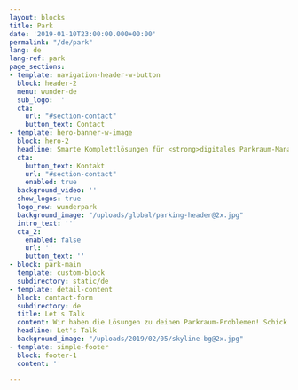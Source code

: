 ```yaml
---
layout: blocks
title: Park
date: '2019-01-10T23:00:00.000+00:00'
permalink: "/de/park"
lang: de
lang-ref: park
page_sections:
- template: navigation-header-w-button
  block: header-2
  menu: wunder-de
  sub_logo: ''
  cta:
    url: "#section-contact"
    button_text: Contact
- template: hero-banner-w-image
  block: hero-2
  headline: Smarte Komplettlösungen für <strong>digitales Parkraum-Management</strong>
  cta:
    button_text: Kontakt
    url: "#section-contact"
    enabled: true
  background_video: ''
  show_logos: true
  logo_row: wunderpark
  background_image: "/uploads/global/parking-header@2x.jpg"
  intro_text: ''
  cta_2:
    enabled: false
    url: ''
    button_text: ''
- block: park-main
  template: custom-block
  subdirectory: static/de
- template: detail-content
  block: contact-form
  subdirectory: de
  title: Let's Talk
  content: Wir haben die Lösungen zu deinen Parkraum-Problemen! Schick uns gerne deine Kontaktdaten und wir werden uns innerhalb 24 Stunden mit dir in Verbindung setzen.
  headline: Let's Talk
  background_image: "/uploads/2019/02/05/skyline-bg@2x.jpg"
- template: simple-footer
  block: footer-1
  content: ''

---
```

